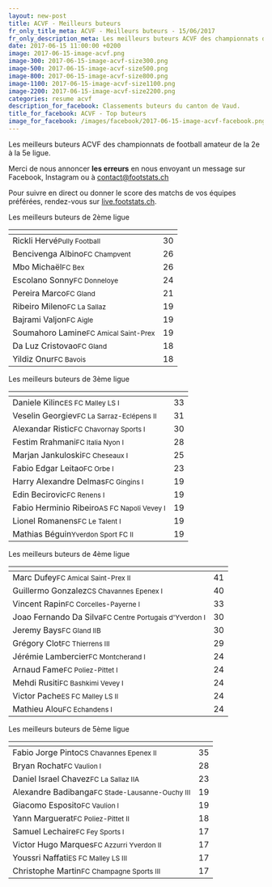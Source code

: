 ```yaml
---
layout: new-post
title: ACVF - Meilleurs buteurs
fr_only_title_meta: ACVF - Meilleurs buteurs - 15/06/2017
fr_only_description_meta: Les meilleurs buteurs ACVF des championnats de football amateur de la 2e à la 5e ligue - 15/06/2017
date: 2017-06-15 11:00:00 +0200
image: 2017-06-15-image-acvf.png
image-300: 2017-06-15-image-acvf-size300.png
image-500: 2017-06-15-image-acvf-size500.png
image-800: 2017-06-15-image-acvf-size800.png
image-1100: 2017-06-15-image-acvf-size1100.png
image-2200: 2017-06-15-image-acvf-size2200.png
categories: resume acvf
description_for_facebook: Classements buteurs du canton de Vaud.
title_for_facebook: ACVF - Top buteurs
image_for_facebook: /images/facebook/2017-06-15-image-acvf-facebook.png
---
```

Les meilleurs buteurs ACVF des championnats de football amateur de la 2e à la 5e ligue.

Merci de nous annoncer <b>les erreurs</b> en nous envoyant un message sur Facebook, Instagram ou à contact@footstats.ch

Pour suivre en direct ou donner le score des matchs de vos équipes préférées, rendez-vous sur <a href='http://live.footstats.ch'>live.footstats.ch</a>.

Les meilleurs buteurs de 2ème ligue

<table class="table"><thead><tr><th><i class="fa fa-male"></i></th><th><i class="fa fa-futbol-o"></i></th></tr></thead><tbody><tr><td>Rickli Hervé<span class='d-block team-name'><small>Pully Football</small></span></td><td>30</td></tr><tr><td>Bencivenga Albino<span class='d-block team-name'><small>FC Champvent</small></span></td><td>26</td></tr><tr><td>Mbo Michaël<span class='d-block team-name'><small>FC Bex</small></span></td><td>26</td></tr><tr><td>Escolano Sonny<span class='d-block team-name'><small>FC Donneloye</small></span></td><td>24</td></tr><tr><td>Pereira Marco<span class='d-block team-name'><small>FC Gland</small></span></td><td>21</td></tr><tr><td>Ribeiro Mileno<span class='d-block team-name'><small>FC La Sallaz</small></span></td><td>19</td></tr><tr><td>Bajrami Valjon<span class='d-block team-name'><small>FC Aigle</small></span></td><td>19</td></tr><tr><td>Soumahoro Lamine<span class='d-block team-name'><small>FC Amical Saint-Prex</small></span></td><td>19</td></tr><tr><td>Da Luz Cristovao<span class='d-block team-name'><small>FC Gland</small></span></td><td>18</td></tr><tr><td>Yildiz Onur<span class='d-block team-name'><small>FC Bavois</small></span></td><td>18</td></tr></tbody></table>Les meilleurs buteurs de 3ème ligue

<table class="table"><thead><tr><th><i class="fa fa-male"></i></th><th><i class="fa fa-futbol-o"></i></th></tr></thead><tbody><tr><td>Daniele Kilinc<span class='d-block team-name'><small>ES FC Malley LS I</small></span></td><td>33</td></tr><tr><td>Veselin Georgiev<span class='d-block team-name'><small>FC La Sarraz-Eclépens II</small></span></td><td>31</td></tr><tr><td>Alexandar Ristic<span class='d-block team-name'><small>FC Chavornay Sports I</small></span></td><td>30</td></tr><tr><td>Festim Rrahmani<span class='d-block team-name'><small>FC Italia Nyon I</small></span></td><td>28</td></tr><tr><td>Marjan Jankuloski<span class='d-block team-name'><small>FC Cheseaux I</small></span></td><td>25</td></tr><tr><td>Fabio Edgar Leitao<span class='d-block team-name'><small>FC Orbe I</small></span></td><td>23</td></tr><tr><td>Harry Alexandre Delmas<span class='d-block team-name'><small>FC Gingins I</small></span></td><td>19</td></tr><tr><td>Edin Becirovic<span class='d-block team-name'><small>FC Renens I</small></span></td><td>19</td></tr><tr><td>Fabio Herminio Ribeiro<span class='d-block team-name'><small>AS FC Napoli Vevey I</small></span></td><td>19</td></tr><tr><td>Lionel Romanens<span class='d-block team-name'><small>FC Le Talent I</small></span></td><td>19</td></tr><tr><td>Mathias Béguin<span class='d-block team-name'><small>Yverdon Sport FC II</small></span></td><td>19</td></tr></tbody></table>Les meilleurs buteurs de 4ème ligue

<table class="table"><thead><tr><th><i class="fa fa-male"></i></th><th><i class="fa fa-futbol-o"></i></th></tr></thead><tbody><tr><td>Marc Dufey<span class='d-block team-name'><small>FC Amical Saint-Prex II</small></span></td><td>41</td></tr><tr><td>Guillermo Gonzalez<span class='d-block team-name'><small>CS Chavannes Epenex I</small></span></td><td>40</td></tr><tr><td>Vincent Rapin<span class='d-block team-name'><small>FC Corcelles-Payerne l</small></span></td><td>33</td></tr><tr><td>Joao Fernando Da Silva<span class='d-block team-name'><small>FC Centre Portugais d'Yverdon I</small></span></td><td>30</td></tr><tr><td>Jeremy Bays<span class='d-block team-name'><small>FC Gland IIB</small></span></td><td>30</td></tr><tr><td>Grégory Clot<span class='d-block team-name'><small>FC Thierrens III</small></span></td><td>29</td></tr><tr><td>Jérémie Lambercier<span class='d-block team-name'><small>FC Montcherand I</small></span></td><td>24</td></tr><tr><td>Arnaud Fame<span class='d-block team-name'><small>FC Poliez-Pittet I</small></span></td><td>24</td></tr><tr><td>Mehdi Rusiti<span class='d-block team-name'><small>FC Bashkimi Vevey I</small></span></td><td>24</td></tr><tr><td>Victor Pache<span class='d-block team-name'><small>ES FC Malley LS II</small></span></td><td>24</td></tr><tr><td>Mathieu Alou<span class='d-block team-name'><small>FC Echandens I</small></span></td><td>24</td></tr></tbody></table>Les meilleurs buteurs de 5ème ligue

<table class="table"><thead><tr><th><i class="fa fa-male"></i></th><th><i class="fa fa-futbol-o"></i></th></tr></thead><tbody><tr><td>Fabio Jorge Pinto<span class='d-block team-name'><small>CS Chavannes Epenex II</small></span></td><td>35</td></tr><tr><td>Bryan Rochat<span class='d-block team-name'><small>FC Vaulion l</small></span></td><td>28</td></tr><tr><td>Daniel Israel Chavez<span class='d-block team-name'><small>FC La Sallaz IIA</small></span></td><td>23</td></tr><tr><td>Alexandre Badibanga<span class='d-block team-name'><small>FC Stade-Lausanne-Ouchy III</small></span></td><td>19</td></tr><tr><td>Giacomo Esposito<span class='d-block team-name'><small>FC Vaulion l</small></span></td><td>19</td></tr><tr><td>Yann Marguerat<span class='d-block team-name'><small>FC Poliez-Pittet II</small></span></td><td>18</td></tr><tr><td>Samuel Lechaire<span class='d-block team-name'><small>FC Fey Sports l</small></span></td><td>17</td></tr><tr><td>Victor Hugo Marques<span class='d-block team-name'><small>FC Azzurri Yverdon II</small></span></td><td>17</td></tr><tr><td>Youssri Naffati<span class='d-block team-name'><small>ES FC Malley LS III</small></span></td><td>17</td></tr><tr><td>Christophe Martin<span class='d-block team-name'><small>FC Champagne Sports III</small></span></td><td>17</td></tr></tbody></table>
